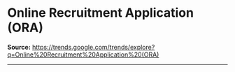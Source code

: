 # Online Recruitment Application (ORA)

**Source:** https://trends.google.com/trends/explore?q=Online%20Recruitment%20Application%20(ORA)

---


